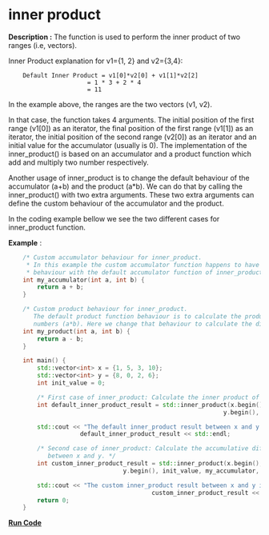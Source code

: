 # inner product

**Description :** The function is used to perform the inner product of two ranges (i.e, vectors).

Inner Product explanation for v1={1, 2} and v2={3,4}:

        Default Inner Product = v1[0]*v2[0] + v1[1]*v2[2]
		                  = 1 * 3 + 2 * 4
		                  = 11

In the example above, the ranges are the two vectors (v1, v2).

In that case, the function takes 4 arguments. The initial position of the first range (v1\[0]) as an iterator, the final position of the first range (v1\[1]) as an iterator, the initial position of the second range (v2\[0]) as an iterator and an initial value for the accumulator (usually is 0). The implementation of the inner_product() is based on an accumulator and a product function which add and multiply two number respectively.

Another usage of inner_product is to change the default behaviour of the accumulator (a+b) and the product (a*b). We can do that by calling the inner_product() with two extra arguments. These two extra arguments can define the custom behaviour of the accumulator and the product.

In the coding example bellow we see the two different cases for inner_product function.

**Example** :
```cpp
    /* Custom accumulator behaviour for inner_product.
     * In this example the custom accumulator function happens to have the same
     * behaviour with the default accumulator function of inner_product. */
    int my_accumulator(int a, int b) {
        return a + b;
    }

    /* Custom product behaviour for inner_product.
       The default product function behaviour is to calculate the product of two
       numbers (a*b). Here we change that behaviour to calculate the difference. */
    int my_product(int a, int b) {
        return a - b;
    }

    int main() {
        std::vector<int> x = {1, 5, 3, 10};
        std::vector<int> y = {8, 0, 2, 6};
        int init_value = 0;

        /* First case of inner_product: Calculate the inner product of x and y */
        int default_inner_product_result = std::inner_product(x.begin(), x.end(),
                                                            y.begin(), init_value);

        std::cout << "The default inner_product result between x and y is: " <<
                    default_inner_product_result << std::endl;

        /* Second case of inner_product: Calculate the accumulative difference
           between x and y. */
        int custom_inner_product_result = std::inner_product(x.begin(), x.end(),
                                y.begin(), init_value, my_accumulator, my_product);

        std::cout << "The custom inner_product result between x and y is: " <<
                                        custom_inner_product_result << std::endl;
        return 0;
    }
```
**[Run Code](https://rextester.com/DBTRP29560)**
